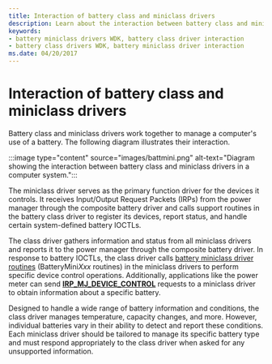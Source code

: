 ```yaml
---
title: Interaction of battery class and miniclass drivers
description: Learn about the interaction between battery class and miniclass drivers in a computer system and how they work together to manage battery usage.
keywords:
- battery miniclass drivers WDK, battery class driver interaction
- battery class drivers WDK, battery miniclass driver interaction
ms.date: 04/20/2017
---
```


# Interaction of battery class and miniclass drivers

Battery class and miniclass drivers work together to manage a computer's use of a battery. The following diagram illustrates their interaction.

:::image type="content" source="images/battmini.png" alt-text="Diagram showing the interaction between battery class and miniclass drivers in a computer system.":::

The miniclass driver serves as the primary function driver for the devices it controls. It receives Input/Output Request Packets (IRPs) from the power manager through the composite battery driver and calls support routines in the battery class driver to register its devices, report status, and handle certain system-defined battery IOCTLs.

The class driver gathers information and status from all miniclass drivers and reports it to the power manager through the composite battery driver. In response to battery IOCTLs, the class driver calls [battery miniclass driver routines](/windows-hardware/drivers/ddi/_battery/) (BatteryMini*Xxx* routines) in the miniclass drivers to perform specific device control operations. Additionally, applications like the power meter can send [**IRP\_MJ\_DEVICE\_CONTROL**](../kernel/irp-mj-device-control.md) requests to a miniclass driver to obtain information about a specific battery.

Designed to handle a wide range of battery information and conditions, the class driver manages temperature, capacity changes, and more. However, individual batteries vary in their ability to detect and report these conditions. Each miniclass driver should be tailored to manage its specific battery type and must respond appropriately to the class driver when asked for any unsupported information.
